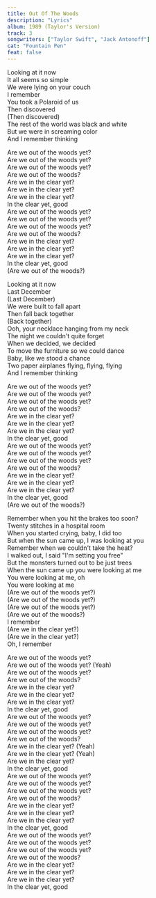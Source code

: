 ```yaml
---
title: Out Of The Woods
description: "Lyrics"
album: 1989 (Taylor's Version)
track: 3
songwriters: ["Taylor Swift", "Jack Antonoff"]
cat: "Fountain Pen"
feat: false
---
```


<p className="verse-one">
Looking at it now <br />
It all seems so simple <br />
We were lying on your couch <br />
I remember <br />
You took a Polaroid of us <br />
Then discovered <br />
(Then discovered) <br />
The rest of the world was black and white <br />
But we were in screaming color <br />
And I remember thinking <br />
</p>
<p className="chorus">
Are we out of the woods yet? <br />
Are we out of the woods yet? <br />
Are we out of the woods yet? <br />
Are we out of the woods? <br />
Are we in the clear yet? <br />
Are we in the clear yet? <br />
Are we in the clear yet? <br />
In the clear yet, good <br />
Are we out of the woods yet? <br />
Are we out of the woods yet? <br />
Are we out of the woods yet? <br />
Are we out of the woods? <br />
Are we in the clear yet? <br />
Are we in the clear yet? <br />
Are we in the clear yet? <br />
In the clear yet, good <br />
(Are we out of the woods?) <br />
</p>
<p className="verse-two">
Looking at it now <br />
Last December <br />
(Last December) <br />
We were built to fall apart <br />
Then fall back together <br />
(Back together) <br />
Ooh, your necklace hanging from my neck <br />
The night we couldn't quite forget <br />
When we decided, we decided <br />
To move the furniture so we could dance <br />
Baby, like we stood a chance <br />
Two paper airplanes flying, flying, flying <br />
And I remember thinking <br />
</p>
<p className="chorus">
Are we out of the woods yet? <br />
Are we out of the woods yet? <br />
Are we out of the woods yet? <br />
Are we out of the woods? <br />
Are we in the clear yet? <br />
Are we in the clear yet? <br />
Are we in the clear yet? <br />
In the clear yet, good <br />
Are we out of the woods yet? <br />
Are we out of the woods yet? <br />
Are we out of the woods yet? <br />
Are we out of the woods? <br />
Are we in the clear yet? <br />
Are we in the clear yet? <br />
Are we in the clear yet? <br />
In the clear yet, good <br />
(Are we out of the woods?) <br />
</p>
<p className="bridge">
Remember when you hit the brakes too soon? <br />
Twenty stitches in a hospital room <br />
When you started crying, baby, I did too <br />
But when the sun came up, I was looking at you <br />
Remember when we couldn't take the heat? <br />
I walked out, I said "I'm setting you free" <br />
But the monsters turned out to be just trees <br />
When the sun came up you were looking at me <br />
You were looking at me, oh <br />
You were looking at me <br />
(Are we out of the woods yet?) <br />
(Are we out of the woods yet?) <br />
(Are we out of the woods yet?) <br />
(Are we out of the woods?) <br />
I remember <br />
(Are we in the clear yet?) <br />
(Are we in the clear yet?) <br />
Oh, I remember <br />
</p>
<p className="chorus">
Are we out of the woods yet? <br />
Are we out of the woods yet? (Yeah) <br />
Are we out of the woods yet? <br />
Are we out of the woods? <br />
Are we in the clear yet? <br />
Are we in the clear yet? <br />
Are we in the clear yet? <br />
In the clear yet, good <br />
Are we out of the woods yet? <br />
Are we out of the woods yet? <br />
Are we out of the woods yet? <br />
Are we out of the woods? <br />
Are we in the clear yet? (Yeah) <br />
Are we in the clear yet? (Yeah) <br />
Are we in the clear yet? <br />
In the clear yet, good <br />
Are we out of the woods yet? <br />
Are we out of the woods yet? <br />
Are we out of the woods yet? <br />
Are we out of the woods? <br />
Are we in the clear yet? <br />
Are we in the clear yet? <br />
Are we in the clear yet? <br />
In the clear yet, good <br />
Are we out of the woods yet? <br />
Are we out of the woods yet? <br />
Are we out of the woods yet? <br />
Are we out of the woods? <br />
Are we in the clear yet? <br />
Are we in the clear yet? <br />
Are we in the clear yet? <br />
In the clear yet, good <br />
</p>
